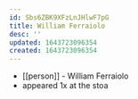 ```yaml
---
id: Sbs6ZBK9XFzLnJHlwF7pG
title: William Ferraiolo
desc: ''
updated: 1643723096354
created: 1643723096354
---
```



- [[person]] - William Ferraiolo
- appeared 1x at the stoa
